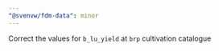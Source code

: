 ```yaml
---
"@svenvw/fdm-data": minor
---
```


Correct the values for `b_lu_yield` at `brp` cultivation catalogue
